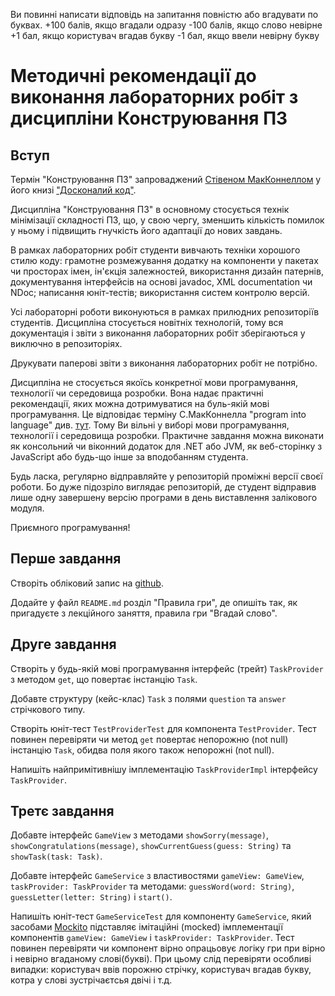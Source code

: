 ﻿
﻿Ви повинні написати відповідь на запитання повністю або вгадувати по буквах.
+100 балів, якщо вгадали одразу
-100 балів, якщо слово невірне
+1 бал, якщо користувач вгадав букву
-1 бал, якщо ввели невірну букву

# Методичні рекомендації до виконання лабораторних робіт з дисципліни Конструювання ПЗ

## Вступ

Термін "Конструювання ПЗ" запроваджений [Стівеном МакКоннеллом](https://en.wikipedia.org/wiki/Steve_McConnell) у його книзі ["Досконалий код"](https://en.wikipedia.org/wiki/Code_Complete). 

Дисципліна "Конструювання ПЗ" в основному стосується технік мінімізації складності ПЗ, що, у свою чергу, зменшить кількість помилок у ньому і підвищить гнучкість його адаптації до нових завдань. 

В рамках лабораторних робіт студенти вивчають техніки хорошого стилю коду: грамотне розмежування додатку на компоненти у пакетах чи просторах імен, ін'єкція залежностей, використання дизайн патернів, документування інтерфейсів на основі javadoc, XML documentation чи NDoc; 
написання юніт-тестів;
використання систем контролю версій.

Усі лабораторні роботи виконуються в рамках прилюдних репозиторіїв студентів. 
Дисципліна стосується новітніх технологій, тому вся документація і звіти з виконання лабораторних робіт зберігаються у виключно в репозиторіях. 

Друкувати паперові звіти з виконання лабораторних робіт не потрібно.

Дисципліна не стосується якоїсь конкретної мови програмування, технології чи середовища розробки. 
Вона надає практичні рекомендації, яких можна дотримуватися на буль-якій мові програмування.
Це відповідає терміну С.МакКоннелла "program into language" див. [тут](https://codeblog.jonskeet.uk/2008/04/23/programming-quot-in-quot-a-language-vs-programming-quot-into-quot-a-language/). 
Тому Ви вільні у виборі мови програмування, технології і середовища розробки.
Практичне завдання можна виконати як консольний чи віконний додаток для .NET або JVM, як веб-сторінку з JavaScript або будь-що інше за вподобанням студента.

Будь ласка, регулярно відправляйте у репозиторій проміжні версії своєї роботи. 
Бо дуже підозріло виглядає репозиторій, де студент відправив лише одну завершену версію програми в день виставлення залікового модуля.

Приємного програмування!

## Перше завдання

Створіть обліковий запис на [github](github.com).

Додайте у файл `README.md` розділ "Правила гри", де опишіть так, як пригадуєте з лекційного заняття, правила гри "Вгадай слово".

## Друге завдання 

Створіть у будь-якій мові програмування інтерфейс (трейт) `TaskProvider` з методом `get`, що повертає інстанцію `Task`.

Добавте структуру (кейс-клас) `Task` з полями `question` та `answer` стрічкового типу.

Створіть юніт-тест `TestProviderTest` для компонента `TestProvider`. Тест повинен перевіряти чи метод `get` повертає непорожню (not null) інстанцію `Task`, обидва поля якого також непорожні (not null).

Напишіть найпримітивнішу імплементацію `TaskProviderImpl` інтерфейсу `TaskProvider`.

## Третє завдання

Добавте інтерфейс `GameView` з методами `showSorry(message)`, `showCongratulations(message)`, `showCurrentGuess(guess: String)` та `showTask(task: Task)`.

Добавте інтерфейс `GameService` з властивостями `gameView: GameView`, `taskProvider: TaskProvider` та методами: `guessWord(word: String)`, `guessLetter(letter: String)` і `start()`.

Напишіть юніт-тест `GameServiceTest` для компоненту `GameService`, який засобами [Mockito](http://site.mockito.org/) підставляє імітаційні (mocked) імплементації компонентів `gameView: GameView` і `taskProvider: TaskProvider`. Тест повинен перевіряти чи компонент вірно опрацьовує логіку гри при вірно і невірно вгаданому слові(букві). При цьому слід перевіряти особливі випадки: користувач ввів порожню стрічку, користувач вгадав букву, котра у слові зустрічаєтсья двічі і т.д.




